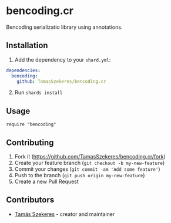 # bencoding.cr

Bencoding serializatio library using annotations.

## Installation

1. Add the dependency to your `shard.yml`:
```yaml
dependencies:
  bencoding:
    github: TamasSzekeres/bencoding.cr
```
2. Run `shards install`

## Usage

```crystal
require "bencoding"
```

## Contributing

1. Fork it (<https://github.com/TamasSzekeres/bencoding.cr/fork>)
2. Create your feature branch (`git checkout -b my-new-feature`)
3. Commit your changes (`git commit -am 'Add some feature'`)
4. Push to the branch (`git push origin my-new-feature`)
5. Create a new Pull Request

## Contributors

- [Tamás Szekeres](https://github.com/TamasSzekeres) - creator and maintainer
